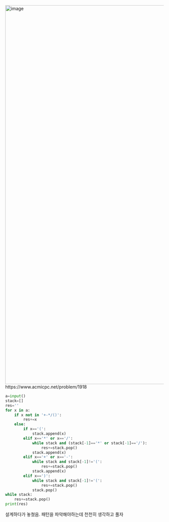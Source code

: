 <img width="1201" alt="image" src="https://user-images.githubusercontent.com/84604563/155658724-b79a7674-84c3-4e3f-a1ec-67ae870fa6bb.png">
https://www.acmicpc.net/problem/1918

```python
a=input()
stack=[]
res=''
for x in a:
    if x not in '+-*/()':
        res+=x
    else:
        if x=='(':
            stack.append(x)
        elif x=='*' or x=='/':
            while stack and (stack[-1]=='*' or stack[-1]=='/'):
                res+=stack.pop()
            stack.append(x)
        elif x=='+' or x=='-':
            while stack and stack[-1]!='(':
                res+=stack.pop()
            stack.append(x)
        elif x==')':
            while stack and stack[-1]!='(':
                res+=stack.pop()
            stack.pop()
while stack:
    res+=stack.pop()
print(res)
```

설계하다가 놓쳤음. 패턴을 파악해야하는데 천천히 생각하고 풀자
